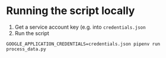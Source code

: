 # Running the script locally
1. Get a service account key (e.g. into `credentials.json`
2. Run the script 
```
GOOGLE_APPLICATION_CREDENTIALS=credentials.json pipenv run process_data.py
```
